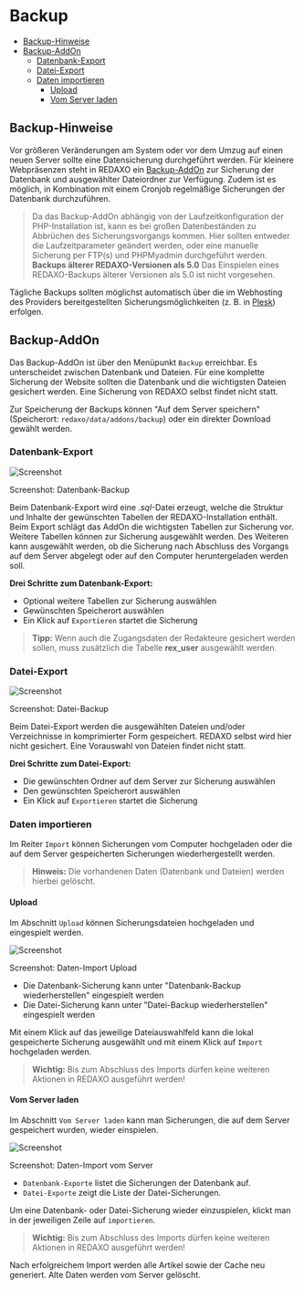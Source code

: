 # Backup

* [Backup-Hinweise](#backup-hinweise)
* [Backup-AddOn](#addon)
  + [Datenbank-Export](#dbexport)
  + [Datei-Export](#fileexport)
  + [Daten importieren](#import)
    - [Upload](#upload)
    - [Vom Server laden](#fromserver)

<a name="backup-hinweise"></a>

## Backup-Hinweise

Vor größeren Veränderungen am System oder vor dem Umzug auf einen neuen Server sollte eine Datensicherung durchgeführt werden.
Für kleinere Webpräsenzen steht in REDAXO ein [Backup-AddOn](#addon) zur Sicherung der Datenbank und ausgewählter Dateiordner zur Verfügung. Zudem ist es möglich, in Kombination mit einem Cronjob regelmäßige Sicherungen der Datenbank durchzuführen.

> Da das Backup-AddOn abhängig von der Laufzeitkonfiguration der PHP-Installation ist, kann es bei großen Datenbeständen zu Abbrüchen des Sicherungsvorgangs kommen. Hier sollten entweder die Laufzeitparameter geändert werden, oder eine manuelle Sicherung per FTP(s) und PHPMyadmin durchgeführt werden.
> **Backups älterer REDAXO-Versionen als 5.0**
> Das Einspielen eines REDAXO-Backups älterer Versionen als 5.0 ist nicht vorgesehen.

Tägliche Backups sollten möglichst automatisch über die im Webhosting des Providers bereitgestellten Sicherungsmöglichkeiten (z. B. in [Plesk](https://www.plesk.com/)) erfolgen.

<a name="addon"></a>

## Backup-AddOn

Das Backup-AddOn ist über den Menüpunkt `Backup` erreichbar.
Es unterscheidet zwischen Datenbank und Dateien. Für eine komplette Sicherung der Website sollten die Datenbank und die wichtigsten Dateien gesichert werden. Eine Sicherung von REDAXO selbst findet nicht statt.

Zur Speicherung der Backups können "Auf dem Server speichern" (Speicherort: `redaxo/data/addons/backup`) oder ein direkter Download gewählt werden. 

<a name="dbexport"></a>

### Datenbank-Export

![Screenshot](/assets/v5.2.0-backup-01-overview.png)

Screenshot: Datenbank-Backup

Beim Datenbank-Export wird eine *.sql*-Datei erzeugt, welche die Struktur und Inhalte der gewünschten Tabellen der REDAXO-Installation enthält. Beim Export schlägt das AddOn die wichtigsten Tabellen zur Sicherung vor. Weitere Tabellen können zur Sicherung ausgewählt werden. Des Weiteren kann ausgewählt werden, ob die Sicherung nach Abschluss des Vorgangs auf dem Server abgelegt oder auf den Computer heruntergeladen werden soll.

**Drei Schritte zum Datenbank-Export:**

* Optional weitere Tabellen zur Sicherung auswählen
* Gewünschten Speicherort auswählen
* Ein Klick auf `Exportieren` startet die Sicherung

> **Tipp:** Wenn auch die Zugangsdaten der Redakteure gesichert werden sollen, muss zusätzlich die Tabelle **rex_user** ausgewählt werden.

<a name="fileexport"></a>

### Datei-Export

![Screenshot](/assets/v5.2.0-backup-02-files.png)

Screenshot: Datei-Backup

Beim Datei-Export werden die ausgewählten Dateien und/oder Verzeichnisse in komprimierter Form gespeichert. REDAXO selbst wird hier nicht gesichert. Eine Vorauswahl von Dateien findet nicht statt.

**Drei Schritte zum Datei-Export:**

* Die gewünschten Ordner auf dem Server zur Sicherung auswählen
* Den gewünschten Speicherort auswählen
* Ein Klick auf `Exportieren` startet die Sicherung

<a name="import"></a>

### Daten importieren

Im Reiter `Import` können Sicherungen vom Computer hochgeladen oder die auf dem Server gespeicherten Sicherungen wiederhergestellt werden.

> **Hinweis:** Die vorhandenen Daten (Datenbank und Dateien) werden hierbei gelöscht.

<a name="upload"></a>

#### Upload

Im Abschnitt `Upload` können Sicherungsdateien hochgeladen und eingespielt werden.  

![Screenshot](/assets/v5.2.0-backup-03-upload.png)

Screenshot: Daten-Import Upload

* Die Datenbank-Sicherung kann unter "Datenbank-Backup wiederherstellen" eingespielt werden
* Die Datei-Sicherung kann unter "Datei-Backup wiederherstellen" eingespielt werden

Mit einem Klick auf das jeweilige Dateiauswahlfeld kann die lokal gespeicherte Sicherung ausgewählt und mit einem Klick auf `Import` hochgeladen werden.

> **Wichtig:** Bis zum Abschluss des Imports dürfen keine weiteren Aktionen in REDAXO ausgeführt werden!

<a name="fromserver"></a>

#### Vom Server laden

Im Abschnitt `Vom Server laden` kann man Sicherungen, die auf dem Server gespeichert wurden, wieder einspielen.

![Screenshot](/assets/v5.2.0-backup-04-fromserver.png)

Screenshot: Daten-Import vom Server

* `Datenbank-Exporte` listet die Sicherungen der Datenbank auf.
* `Datei-Exporte` zeigt die Liste der Datei-Sicherungen.

Um eine Datenbank- oder Datei-Sicherung wieder einzuspielen, klickt man in der jeweiligen Zeile auf `importieren`.

> **Wichtig:** Bis zum Abschluss des Imports dürfen keine weiteren Aktionen in REDAXO ausgeführt werden!

Nach erfolgreichem Import werden alle Artikel sowie der Cache neu generiert. Alte Daten werden vom Server gelöscht.

